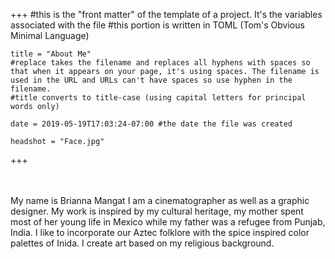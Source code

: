 +++
    #this is the "front matter" of the template of a project. It's the variables associated with the file
    #this portion is written in TOML (Tom's Obvious Minimal Language)
    
    title = "About Me"
    #replace takes the filename and replaces all hyphens with spaces so that when it appears on your page, it's using spaces. The filename is used in the URL and URLs can't have spaces so use hyphen in the filename.
    #title converts to title-case (using capital letters for principal words only)
    
    date = 2019-05-19T17:03:24-07:00 #the date the file was created
    
    headshot = "Face.jpg"

+++

\
\
My name is Brianna Mangat I am a cinematographer as well as a graphic designer. My work is inspired by my cultural heritage, my mother spent most of her young life in Mexico while my father was a refugee from Punjab, India. I like to incorporate our Aztec folklore with the spice inspired color palettes of Inida. I create art based on my religious background.